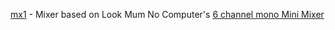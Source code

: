 [mx1](./mx1) - Mixer based on Look Mum No Computer's [6 channel mono Mini Mixer](https://www.lookmumnocomputer.com/1163-mini-mixer)
